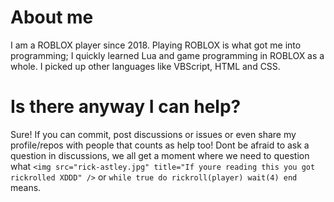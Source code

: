 # About me
I am a ROBLOX player since 2018. Playing ROBLOX is what got me into programming; I quickly learned Lua and game programming in ROBLOX as a whole. I picked up other languages like
VBScript, HTML and CSS.

# Is there anyway I can help?
Sure! If you can commit, post discussions or issues or even share my profile/repos with people that counts as help too! Dont be afraid to ask a question in discussions, we all get
a moment where we need to question what `<img src="rick-astley.jpg" title="If youre reading this you got rickrolled XDDD" />` or `while true do rickroll(player) wait(4) end` means.
